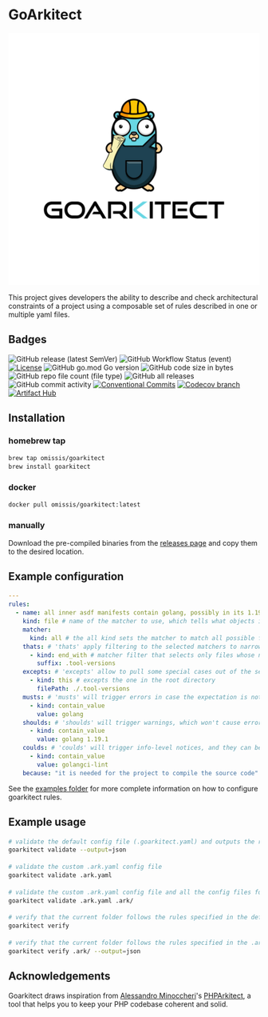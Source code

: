 # GoArkitect

<p align="center">
<img src="docs/assets/goarkitect.logo.jpg" alt="crkitect" title="goarkitect" />
</p>

This project gives developers the ability to describe and check  architectural constraints of a project using a composable set of rules described in one or multiple yaml files.

## Badges
![GitHub release (latest SemVer)](https://img.shields.io/github/v/release/omissis/goarkitect?style=for-the-badge)
![GitHub Workflow Status (event)](https://img.shields.io/github/workflow/status/omissis/goarkitect/development?style=for-the-badge)
[![License](https://img.shields.io/github/license/omissis/goarkitect?style=for-the-badge)](/LICENSE.md)
![GitHub go.mod Go version](https://img.shields.io/github/go-mod/go-version/omissis/goarkitect?style=for-the-badge)
![GitHub code size in bytes](https://img.shields.io/github/languages/code-size/omissis/goarkitect?style=for-the-badge)
![GitHub repo file count (file type)](https://img.shields.io/github/directory-file-count/omissis/goarkitect?style=for-the-badge)
![GitHub all releases](https://img.shields.io/github/downloads/omissis/goarkitect/total?style=for-the-badge)
![GitHub commit activity](https://img.shields.io/github/commit-activity/y/omissis/goarkitect?style=for-the-badge)
[![Conventional Commits](https://img.shields.io/badge/Conventional%20Commits-1.0.0-yellow.svg?style=for-the-badge)](https://conventionalcommits.org)
[![Codecov branch](https://img.shields.io/codecov/c/github/omissis/goarkitect/main.svg?style=for-the-badge)](https://codecov.io/gh/omissis/goarkitect)
[![Artifact Hub](https://img.shields.io/endpoint?url=https://artifacthub.io/badge/repository/goarkitect&style=for-the-badge)](https://artifacthub.io/packages/search?repo=goarkitect)

## Installation

### homebrew tap

```bash
brew tap omissis/goarkitect
brew install goarkitect
```

### docker

```bash
docker pull omissis/goarkitect:latest
```

### manually

Download the pre-compiled binaries from the [releases page](https://github.com/omissis/goarkitect/releases) and copy them to the desired location.

## Example configuration

```yaml
---
rules:
  - name: all inner asdf manifests contain golang, possibly in its 1.19.1 version  # name of the rule, it should tell what the rule is about
    kind: file # name of the matcher to use, which tells what objects it will operate on
    matcher:
      kind: all # the all kind sets the matcher to match all possible files, which will be narrowed down below
    thats: # 'thats' apply filtering to the selected matchers to narrow down the files to operate on
      - kind: end_with # matcher filter that selects only files whose name ends with .tool-versions"
        suffix: .tool-versions
    excepts: # 'excepts' allow to pull some special cases out of the set of file determined by the 'thats' filters
      - kind: this # excepts the one in the root directory
        filePath: ./.tool-versions
    musts: # 'musts' will trigger errors in case the expectation is not respected, which in turn will have goarkitect to exit with status code 1
      - kind: contain_value
        value: golang
    shoulds: # 'shoulds' will trigger warnings, which won't cause error status codes on exit
      - kind: contain_value
        value: golang 1.19.1
    coulds: # 'coulds' will trigger info-level notices, and they can be seen as suggestions
      - kind: contain_value
        value: golangci-lint
    because: "it is needed for the project to compile the source code" # reason for the rule to exists
```

See the [examples folder](./examples/) for more complete information on how to configure goarkitect rules.

## Example usage

```sh
# validate the default config file (.goarkitect.yaml) and outputs the result in json
goarkitect validate --output=json

# validate the custom .ark.yaml config file
goarkitect validate .ark.yaml

# validate the custom .ark.yaml config file and all the config files found in the .ark/ folder
goarkitect validate .ark.yaml .ark/

# verify that the current folder follows the rules specified in the default config file (.goarkitect.yaml)
goarkitect verify

# verify that the current folder follows the rules specified in the .ark/ folder and outputs the result in json
goarkitect verify .ark/ --output=json
```

## Acknowledgements

Goarkitect draws inspiration from [Alessandro Minoccheri](https://alessandrominoccheri.github.io)'s [PHPArkitect](https://github.com/phparkitect/arkitect), a tool that helps you to keep your PHP codebase coherent and solid.
